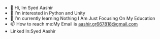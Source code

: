 - 👋 Hi, Im Syed Aashir
- 👀 I’m interested in Python and Unity
- 🌱 I’m currently learning Nothing I Am Just Focusing On My Education
- 📫 How to reach me:My Email is aashir.gr667818@gmail.com
- Linked In:Syed Aashir 

<!---
Syed-Aashir11/Syed-Aashir11 is a ✨ special ✨ repository because its `README.md` (this file) appears on your GitHub profile.
You can click the Preview link to take a look at your changes.
--->
